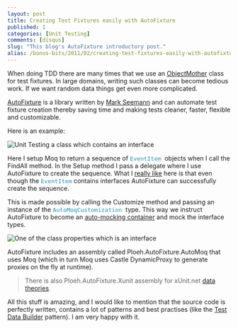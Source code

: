 ```yaml
---
layout: post
title: Creating Test Fixtures easily with AutoFixture
published: 1
categories: [Unit Testing]
comments: [disqus]
slug: "This blog's AutoFixture introductory post."
alias: /bonus-bits/2011/02/creating-test-fixtures-easily-with-autofixture.html
---
```

<p>When doing TDD there are many times that we use an <a href="http://martinfowler.com/bliki/ObjectMother.html" target="_blank" title="An object mother is a kind of class used in testing to help create example objects that you use for testing.">ObjectMother</a>&#0160;class for test fixtures.&#0160;In large domains, writing such classes can become tedious work. If we want random data things get even more complicated.</p>
<p><a href="http://autofixture.codeplex.com/" target="_blank" title="AutoFixture makes it easier for developers to do Test-Driven Development by automating non-relevant Test Fixture Setup, allowing the Test Developer to focus on the essentials of each test case.">AutoFixture</a> is a library written by&#0160;<a href="http://blog.ploeh.dk/default.aspx" target="_blank" title="Mark Seemann&#39;s .NET blog">Mark Seemann</a> and can&#0160;automate test fixture creation thereby saving time and making tests cleaner, faster, flexible and customizable.</p>
<p>Here is an example:</p>

<p><img src="http://farm9.staticflickr.com/8052/8397466545_578ec5d2b7_o.png" alt="Unit Testing a class which contains an interface" style="display: block;" /></p>

<p>Here I setup Moq to return a sequence of&#0160;<span style="color: #2b91af; font-family: monospace; font-size: 13px;">EventItem&#0160;</span>objects when I call the FindAll method. In the Setup method I pass a delegate where I use AutoFixture to create the sequence.&#0160;What I&#0160;<span style="text-decoration: underline;">really like</span>&#0160;here is that even though the&#0160;<span style="color: #2b91af; font-family: monospace; font-size: 13px;">EventItem</span>&#0160;contains interfaces AutoFixture can successfully create the sequence.</p>
<p>This is made possible by calling the Customize method and passing an instance of the&#0160;<span style="color: #2b91af; font-family: monospace; font-size: 13px;">AutoMoqCustomization&#0160;</span>type. This way we instruct AutoFixture to become an <a href="http://blog.ploeh.dk/2010/08/19/AutoFixtureAsAnAutomockingContainer.aspx" target="_blank" title="AutoFixture as an auto-mocking container.">auto-mocking container</a>&#0160;and mock the interface types.</p>

<p><img src="http://farm9.staticflickr.com/8087/8397466531_9ab4150533_o.png" alt="One of the class properties which is an interface" /></p>

<p>AutoFixture includes an assembly called Ploeh.AutoFixture.AutoMoq that uses Moq (which in turn Moq uses Castle DynamicProxy to&#0160;generate proxies on the fly at runtime).</p>
<blockquote>
<p>There is also&#0160;Ploeh.AutoFixture.Xunit assembly for xUnit.net <a href="http://blog.ploeh.dk/2010/10/08/AutoDataTheoriesWithAutoFixture.aspx" target="_blank" title="AutoData Theories with AutoFixture">data theories</a>.</p>
</blockquote>
<p>All this stuff is amazing, and I would like to mention that the source code is perfectly written, contains a lot of patterns and best practises (like the&#0160;<a href="http://www.natpryce.com/articles/000714.html" target="_blank" title="Test Data Builders: an alternative to the Object Mother pattern">Test Data Builder</a> pattern). I am very happy with it.</p>

